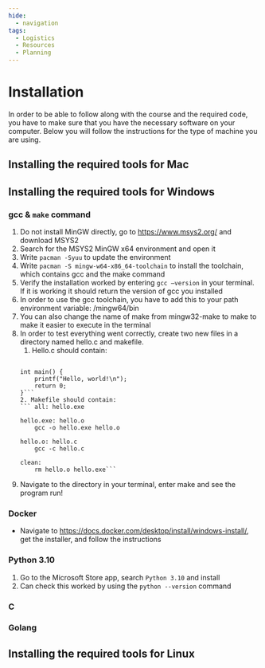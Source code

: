 ```yaml
---
hide:
  - navigation
tags:
  - Logistics
  - Resources
  - Planning
---
```


# Installation

In order to be able to follow along with the course and the required code, you have to make
sure that you have the necessary software on your computer. Below you will follow the
instructions for the type of machine you are using.

## Installing the required tools for Mac

## Installing the required tools for Windows

### gcc & ```make``` command

1. Do not install MinGW directly, go to https://www.msys2.org/ and download MSYS2
2. Search for the MSYS2 MinGW x64 environment and open it
3. Write ```pacman -Syuu``` to update the environment
4. Write ```pacman -S mingw-w64-x86_64-toolchain``` to install the toolchain, which contains gcc and the make command
5. Verify the installation worked by entering ```gcc —version``` in your terminal. If it is working it should return the version of gcc you installed
6. In order to use the gcc toolchain, you have to add this to your path environment variable: <MSYS2 location>/mingw64/bin
7. You can also change the name of make from mingw32-make to make to make it easier to execute in the terminal
8. In order to test everything went correctly, create two new files in a directory named hello.c and makefile.
    1. Hello.c should contain:
      ``` #include <stdio.h>
 
      int main() {
          printf("Hello, world!\n");
          return 0;
      }```
    2. Makefile should contain:
      ``` all: hello.exe

      hello.exe: hello.o
          gcc -o hello.exe hello.o

      hello.o: hello.c
          gcc -c hello.c
          
      clean:
          rm hello.o hello.exe```
9. Navigate to the directory in your terminal, enter make and see the program run!

### Docker
- Navigate to https://docs.docker.com/desktop/install/windows-install/, get the installer, and follow the instructions

### Python 3.10
1. Go to the Microsoft Store app, search ```Python 3.10``` and install
2. Can check this worked by using the ```python --version``` command

### C

### Golang

## Installing the required tools for Linux
